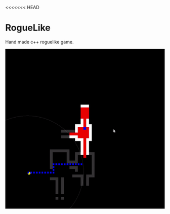 <<<<<<< HEAD
# RogueLike
Hand made c++ roguelike game.

![simple gif](https://github.com/fl0wo/SquareGame/blob/master/resources/gif1.gif)

